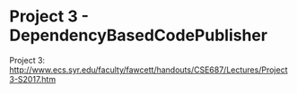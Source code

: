 # Project 3 - DependencyBasedCodePublisher

Project 3: http://www.ecs.syr.edu/faculty/fawcett/handouts/CSE687/Lectures/Project3-S2017.htm
